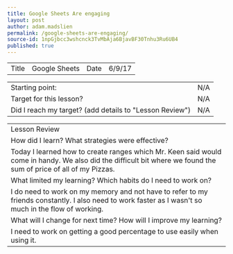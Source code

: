 ```yaml
---
title: Google Sheets Are engaging
layout: post
author: adam.madslien
permalink: /google-sheets-are-engaging/
source-id: 1npGjbcc3wshcnck3TvMbAja6BjavBF30Tnhu3Ru6UB4
published: true
---
```

<table>
  <tr>
    <td>Title</td>
    <td>Google Sheets </td>
    <td>Date</td>
    <td>6/9/17</td>
  </tr>
</table>


<table>
  <tr>
    <td>Starting point:</td>
    <td>N/A</td>
  </tr>
  <tr>
    <td>Target for this lesson?</td>
    <td>N/A</td>
  </tr>
  <tr>
    <td>Did I reach my target? 
(add details to "Lesson Review")</td>
    <td>N/A</td>
  </tr>
</table>


<table>
  <tr>
    <td>Lesson Review</td>
  </tr>
  <tr>
    <td>How did I learn? What strategies were effective? </td>
  </tr>
  <tr>
    <td>Today I learned how to create ranges which Mr. Keen said would come in handy. We also did the difficult bit where we found the sum of price of all of my Pizzas.
</td>
  </tr>
  <tr>
    <td>What limited my learning? Which habits do I need to work on? </td>
  </tr>
  <tr>
    <td>I do need to work on my memory and not have to refer to my friends constantly. I also need to work faster as I wasn't so much in the flow of working.</td>
  </tr>
  <tr>
    <td>What will I change for next time? How will I improve my learning?</td>
  </tr>
  <tr>
    <td>I need to work on getting a good percentage to use easily when using it.</td>
  </tr>
</table>


